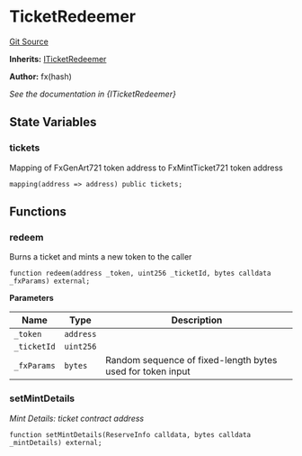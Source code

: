 # TicketRedeemer
[Git Source](https://github.com/fxhash/fxhash-evm-contracts/blob/3196ec292bff15f41085b94e4b488f73ce88013c/src/minters/TicketRedeemer.sol)

**Inherits:**
[ITicketRedeemer](/src/interfaces/ITicketRedeemer.sol/interface.ITicketRedeemer.md)

**Author:**
fx(hash)

*See the documentation in {ITicketRedeemer}*


## State Variables
### tickets
Mapping of FxGenArt721 token address to FxMintTicket721 token address


```solidity
mapping(address => address) public tickets;
```


## Functions
### redeem

Burns a ticket and mints a new token to the caller


```solidity
function redeem(address _token, uint256 _ticketId, bytes calldata _fxParams) external;
```
**Parameters**

|Name|Type|Description|
|----|----|-----------|
|`_token`|`address`||
|`_ticketId`|`uint256`||
|`_fxParams`|`bytes`|Random sequence of fixed-length bytes used for token input|


### setMintDetails

*Mint Details: ticket contract address*


```solidity
function setMintDetails(ReserveInfo calldata, bytes calldata _mintDetails) external;
```

